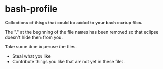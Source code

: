 # bash-profile

Collections of things that could be added to your bash startup files.

The "." at the beginning of the file names has been removed so that eclipse doesn't hide them from you.

Take some time to peruse the files.
* Steal what you like
* Contribute things you like that are not yet in these files.
